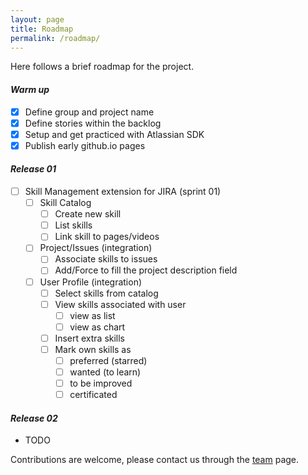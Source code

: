 ```yaml
---
layout: page
title: Roadmap
permalink: /roadmap/
---
```


Here follows a brief roadmap for the project.

#### _Warm up_

- [x] Define group and project name
- [x] Define stories within the backlog
- [x] Setup and get practiced with Atlassian SDK
- [x] Publish early github.io pages

#### _Release 01_

- [ ] Skill Management extension for JIRA (sprint 01)
  - [ ] Skill Catalog
    - [ ] Create new skill
    - [ ] List skills
    - [ ] Link skill to pages/videos
  - [ ] Project/Issues (integration)
    - [ ] Associate skills to issues
    - [ ] Add/Force to fill the project description field
  - [ ] User Profile (integration)
    - [ ] Select skills from catalog
    - [ ] View skills associated with user
      - [ ] view as list
      - [ ] view as chart
    - [ ] Insert extra skills
    - [ ] Mark own skills as
      - [ ] preferred (starred)
      - [ ] wanted (to learn)
      - [ ] to be improved
      - [ ] certificated
      
#### _Release 02_

 - TODO
  
Contributions are welcome, please contact us through the 
[team](/site/team/) page.

